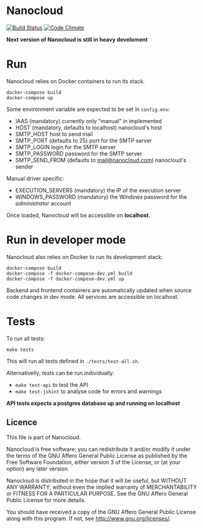 # Nanocloud

[![Build Status](https://travis-ci.org/Nanocloud/nanocloud.svg?branch=master)](https://travis-ci.org/Nanocloud/nanocloud) [![Code Climate](https://codeclimate.com/github/Nanocloud/nanocloud/badges/gpa.svg)](https://codeclimate.com/github/Nanocloud/nanocloud)

**Next version of Nanocloud is still in heavy develoment**

# Run

Nanocloud relies on Docker containers to run its stack.

````
docker-compose build
docker-compose up
````

Some environment variable are expected to be set in `config.env`:
- IAAS (mandatory) currently only "manual" in implemented
- HOST (mandatory, defaults to localhost) nanocloud's host 
- SMTP_HOST host to send mail
- SMTP_PORT (defaults to 25) port for the SMTP server
- SMTP_LOGIN login for the SMTP server
- SMTP_PASSWORD password for the SMTP server
- SMTP_SEND_FROM (defaults to mail@nanocloud.com) nanocloud's sender

Manual driver specific:
- EXECUTION_SERVERS (mandatory) the IP of the execution server
- WINDOWS_PASSWORD (mandatory) the Windows password for the *administrator* account

Once loaded, Nanocloud will be accessible on **localhost**.

# Run in developer mode

Nanocloud also relies on Docker to run its development stack:

````
docker-compose build
docker-compose -f docker-compose-dev.yml build
docker-compose -f docker-compose-dev.yml up
````

Backend and frontend containers are automatically updated when source code changes in dev mode.
All services are accessible on localhost.

# Tests

To run all tests:

````
make tests
````

This will run all tests defined in `./tests/test-all.sh`.

Alternativelly, tests can be run individually:

- `make test-api` to test the API
- `make test-jshint` to analyse code for errors and warnings

**API tests expects a postgres database up and running on localhost**

## Licence

This file is part of Nanocloud.

Nanocloud is free software; you can redistribute it and/or modify
it under the terms of the GNU Affero General Public License as
published by the Free Software Foundation, either version 3 of the
License, or (at your option) any later version.

Nanocloud is distributed in the hope that it will be useful,
but WITHOUT ANY WARRANTY; without even the implied warranty of
MERCHANTABILITY or FITNESS FOR A PARTICULAR PURPOSE.  See the
GNU Affero General Public License for more details.

You should have received a copy of the GNU Affero General Public License
along with this program.  If not, see <http://www.gnu.org/licenses/>.
